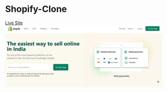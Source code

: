 # Shopify-Clone
[Live Site](https://630669f65e0b6217500fa8e3--funny-unicorn-d8dc59.netlify.app/)
![Preview](image.png)
